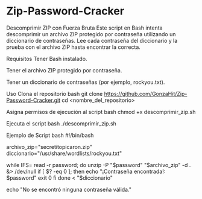 # Zip-Password-Cracker
Descomprimir ZIP con Fuerza Bruta
Este script en Bash intenta descomprimir un archivo ZIP protegido por contraseña utilizando un diccionario de contraseñas. Lee cada contraseña del diccionario y la prueba con el archivo ZIP hasta encontrar la correcta.

Requisitos
Tener Bash instalado.

Tener el archivo ZIP protegido por contraseña.

Tener un diccionario de contraseñas (por ejemplo, rockyou.txt).

Uso
Clona el repositorio
bash 
git clone https://github.com/GonzaHit/Zip-Password-Cracker.git 
cd <nombre_del_repositorio>

Asigna permisos de ejecución al script
bash 
chmod +x descomprimir_zip.sh

Ejecuta el script
bash 
./descomprimir_zip.sh

Ejemplo de Script
bash 
#!/bin/bash

archivo_zip="secretitopicaron.zip" diccionario="/usr/share/wordlists/rockyou.txt"

while IFS= read -r password; do unzip -P "$password" "$archivo_zip" -d . &> /dev/null if [ $? -eq 0 ]; then echo "¡Contraseña encontrada!: $password" exit 0 fi done < "$diccionario"

echo "No se encontró ninguna contraseña válida."



